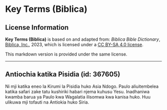 # Key Terms (Biblica)

## License Information

**Key Terms (Biblica)** is based on and adapted from: _Biblica Bible Dictionary_, [Biblica, Inc.](https://www.biblica.com/), 2023, which is licensed under a [CC BY-SA 4.0 license](https://creativecommons.org/licenses/by-sa/4.0/legalcode.en).

This markdown version is provided under the same license.



--------------------------------

## Antiochia katika Pisidia (id: 367605)

 Ni mji katika eneo la Kirumi la Pisidia huko Asia Ndogo. Paulo aliuitembelea katika safari zake tatu kushiriki habari njema kuhusu Yesu. Inadhaniwa kwamba barua ya Paulo kwa Wagalatia ilisomwa kwa kanisa huko. Huu ulikuwa mji tofauti na Antiokia huko Siria.


